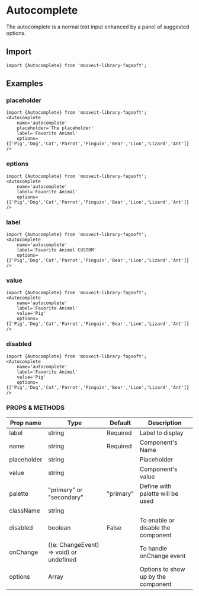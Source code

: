 # Autocomplete
<p>
The autocomplete is a normal text input enhanced by a panel of suggested options.
</p>


## Import
    import {Autocomplete} from 'mooveit-library-fagsoft';

## Examples
### placeholder
    import {Autocomplete} from 'mooveit-library-fagsoft';
    <Autocomplete 
        name='autocomplete'
        placeholder='The placeholder' 
        label='Favorite Animal' 
        options={['Pig','Dog','Cat','Parrot','Pinguin','Bear','Lion','Lizard','Ant']}
    />

<Autocomplete name='autocomplete' label='Favorite Animal' placeholder='The placeholder' />

### options
    import {Autocomplete} from 'mooveit-library-fagsoft';
    <Autocomplete 
        name='autocomplete' 
        label='Favorite Animal' 
        options={['Pig','Dog','Cat','Parrot','Pinguin','Bear','Lion','Lizard','Ant']}
    />

<Autocomplete name='autocomplete' label='Favorite Animal' />

### label

    import {Autocomplete} from 'mooveit-library-fagsoft';
    <Autocomplete 
        name='autocomplete' 
        label='Favorite Animal CUSTOM' 
        options={['Pig','Dog','Cat','Parrot','Pinguin','Bear','Lion','Lizard','Ant']}
    />
    
<Autocomplete name='autocomplete' label='Favorite Animal CUSTOM'/>


### value
    import {Autocomplete} from 'mooveit-library-fagsoft';
    <Autocomplete 
        name='autocomplete' 
        label='Favorite Animal'
        value='Pig' 
        options={['Pig','Dog','Cat','Parrot','Pinguin','Bear','Lion','Lizard','Ant']}
    />

<Autocomplete name='autocomplete' label='Favorite Animal' value='Pig' />


### disabled
    import {Autocomplete} from 'mooveit-library-fagsoft';
    <Autocomplete 
        name='autocomplete' 
        label='Favorite Animal'
        value='Pig' 
        options={['Pig','Dog','Cat','Parrot','Pinguin','Bear','Lion','Lizard','Ant']}
    />

<Autocomplete name='autocomplete' label='Favorite Animal' disabled={true} />

### PROPS & METHODS

| Prop name   |Type| Default|Description|
| --------- |-------|-------|-------|
| label    | 	string |Required| Label to display |
| name    | 	string |Required| Component's Name |
| placeholder| 	string ||Placeholder|
| value    | 	string || Component's value |
| palette |"primary" or "secondary" |"primary"| Define with palette will be used |
| className| 	string ||  |
| disabled    | boolean |False| To enable or disable the component |
| onChange	    | ((e: ChangeEvent<HTMLInputElement>) => void) or undefined || To handle onChange event |
| options	    | Array || Options to show up by the component|